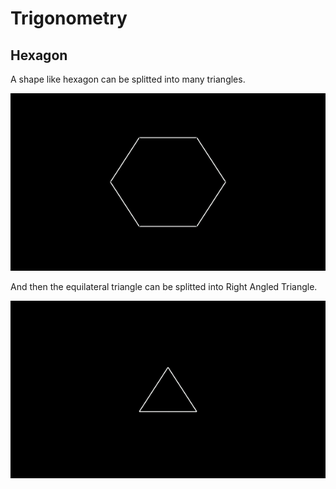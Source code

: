 # Trigonometry
## Hexagon

A shape like hexagon can be splitted into many triangles.

[![Test](/Media/gifs/Hexagon.gif)](/Media/Videos/hexagon.mp4)

And then the equilateral triangle can be splitted into Right Angled Triangle.

[![Test1](/Media/gifs/Splitting_into_RightTriangle.gif)](/Media/Videos/hexagon.mp4)
